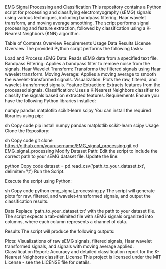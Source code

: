 EMG Signal Processing and Classification
This repository contains a Python script for processing and classifying electromyography (sEMG) signals using various techniques, including bandpass filtering, Haar wavelet transform, and moving average smoothing. The script performs signal processing and feature extraction, followed by classification using a K-Nearest Neighbors (KNN) algorithm.

Table of Contents
Overview
Requirements
Usage
Data
Results
License
Overview
The provided Python script performs the following tasks:

Load and Process sEMG Data: Reads sEMG data from a specified text file.
Bandpass Filtering: Applies a bandpass filter to remove noise from the signals.
Haar Wavelet Transform: Transforms the filtered signals using Haar wavelet transform.
Moving Average: Applies a moving average to smooth the wavelet-transformed signals.
Visualization: Plots the raw, filtered, and wavelet-transformed signals.
Feature Extraction: Extracts features from the processed signals.
Classification: Uses a K-Nearest Neighbors classifier to classify the signals based on extracted features.
Requirements
Ensure you have the following Python libraries installed:

numpy
pandas
matplotlib
scikit-learn
scipy
You can install the required libraries using pip:

sh
Copy code
pip install numpy pandas matplotlib scikit-learn scipy
Usage
Clone the Repository:

sh
Copy code
git clone https://github.com/yourusername/EMG_signal_processing.git
cd EMG_signal_processing
Modify Dataset Path: Edit the script to include the correct path to your sEMG dataset file. Update the line:

python
Copy code
dataset = pd.read_csv('path_to_your_dataset.txt', delimiter='\t')
Run the Script:

Execute the script using Python:

sh
Copy code
python emg_signal_processing.py
The script will generate plots for raw, filtered, and wavelet-transformed signals, and output the classification results.

Data
Replace 'path_to_your_dataset.txt' with the path to your dataset file. The script expects a tab-delimited file with sEMG signals organized into columns, where each column represents a channel of data.

Results
The script will produce the following outputs:

Plots: Visualizations of raw sEMG signals, filtered signals, Haar wavelet transformed signals, and signals with moving average applied.
Classification Report: Accuracy and detailed classification report for the K-Nearest Neighbors classifier.
License
This project is licensed under the MIT License - see the LICENSE file for details.
